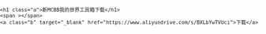 <style>
/*--预设--*/ 
body { padding:0px;margin: 0px; } 
#lyrow, #lyrow input, #lyrow textarea { font-size:12px;font-family: 'Microsoft YaHei', '微软雅黑', MicrosoftJhengHei, '华文细黑', STHeiti, MingLiu; } 
#lyrow { height:100vh;width: 100vw; } 
#lyrow div { min-height: 18px;  } 
#lyrow input, #lyrow textarea { border:rgb(235, 235, 235) 1px solid;border-radius: 3px;padding: 5px 8px;outline: 0; } 
#lyrow input:hover, #lyrow textarea:hover { border: 1px solid #6bc1f2; } 
/*--编辑--*/ 
#lyrow .a { padding:0 0 0 332px; } 
#lyrow .b { padding:0 0 0 151px; } 

</style>
<!--下载font-awesome.css图标包-->
<!--https://www.58html.com/html/template/font-awesome.zip-->
<link rel="stylesheet" href="https://www.58html.com/gui/css/font-awesome/css/font-awesome.css">
<div id="lyrow">

        
    <h1 class="a">新MCBB我的世界工具箱下载</h1>
    <span ></span>
    <a class="b" target="_blank" href="https://www.aliyundrive.com/s/BXLbYwTVUci">下载</a>
</div>
